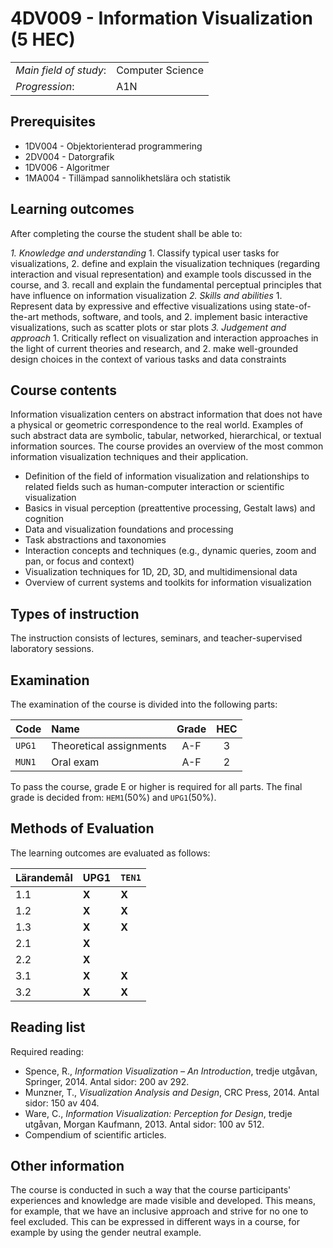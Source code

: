 # 4DV009 - Information Visualization (5 HEC)

|     |     |
| --- | --- | 
| *Main field of study*: | Computer Science | 
| *Progression*: | A1N | 

## Prerequisites

- 1DV004 - Objektorienterad programmering
- 2DV004 - Datorgrafik
- 1DV006 - Algoritmer
- 1MA004 - Tillämpad sannolikhetslära och statistik

## Learning outcomes

After completing the course the student shall be able to:

*1. Knowledge and understanding*
	1. Classify typical user tasks for visualizations,
	2. define and explain the visualization techniques (regarding interaction and visual representation) and example tools discussed in the course, and
	3. recall and explain the fundamental perceptual principles that have influence on information visualization
*2. Skills and abilities*
	1. Represent data by expressive and effective visualizations using state-of-the-art methods, software, and tools, and
	2. implement basic interactive visualizations, such as scatter plots or star plots
*3. Judgement and approach*
	1. Critically reflect on visualization and interaction approaches in the light of current theories and research, and
	2. make well-grounded design choices in the context of various tasks and data constraints

## Course contents

Information visualization centers on abstract information that does not have a physical or geometric correspondence to the real world. Examples of such abstract data are symbolic, tabular, networked, hierarchical, or textual information sources. The course provides an overview of the most common information visualization techniques and their application.

- Definition of the field of information visualization and relationships to related fields such as human-computer interaction or scientific visualization
- Basics in visual perception (preattentive processing, Gestalt laws) and cognition
- Data and visualization foundations and processing
- Task abstractions and taxonomies
- Interaction concepts and techniques (e.g., dynamic queries, zoom and pan, or focus and context)
- Visualization techniques for 1D, 2D, 3D, and multidimensional data
- Overview of current systems and toolkits for information visualization

## Types of instruction

The instruction consists of lectures, seminars, and teacher-supervised laboratory sessions. 

## Examination

The examination of the course is divided into the following parts:

| Code | Name             | Grade | HEC | 
| :--- | :-------------------- | :---: | :---: |
|`UPG1`| Theoretical assignments   | A-F   | 3     |
|`MUN1`| Oral exam     | A-F   | 2     |

To pass the course, grade E or higher is required for all parts. The final grade is decided from: `HEM1`(50%) and `UPG1`(50%).

## Methods of Evaluation

The learning outcomes are evaluated as follows:

| Lärandemål | UPG1|`TEN1`|
| ---------- | --- | -----|
| 1.1        |**X**| **X**|
| 1.2        |**X**| **X**|
| 1.3        |**X**| **X**|
| 2.1        |**X**|      |
| 2.2        |**X**|      |
| 3.1        |**X**| **X**|
| 3.2        |**X**| **X**|

## Reading list

Required reading:

- Spence, R., *Information Visualization – An Introduction*, tredje utgåvan, Springer, 2014. Antal sidor: 200 av 292.
- Munzner, T., *Visualization Analysis and Design*, CRC Press, 2014. Antal sidor: 150 av 404.
- Ware, C., *Information Visualization: Perception for Design*, tredje utgåvan, Morgan Kaufmann, 2013. Antal sidor: 100 av 512.
- Compendium of scientific articles.

## Other information

The course is conducted in such a way that the course participants' experiences and knowledge are made visible and developed. This means, for example, that we have an inclusive approach and strive for no one to feel excluded. This can be expressed in different ways in a course, for example by using the gender neutral example.


